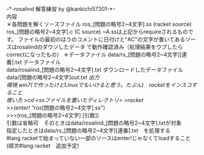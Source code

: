 -\*-rosalind 解答練習 by @kankichi57301-\*-  
内容  
＊各問題を解くソースファイル
ros_[問題の略号2\~4文字].ss (racket source)  
ros_[問題の略号2\~4文字].c  (C source)
~A.ssは上記からrequireされるものです。
ファイルの最初のほうのコメントに日付けと"AC"の文字が書いてあるソースはrosalindのダウソしたデータ
で動作確認済み（処理結果をウプしたらcorrectになったもの）
＊データファイル
data/rs_[問題の略号2\~4文字][連番].txt データファイル  
data/rosalind_[問題の略号2\~4文字].txt ダウンロードしたデータファイル  
data/[問題の略号2\~4文字]_out.txt 出力  
環境 win7(で作ったけどLinuxでもいけると思う。たぶん)　racketをインスコすること  
使い方
\>cd <ssファイルを置いたディレクトリ>
\>racket  
\>\>(enter! "ros_[問題の略号2~4文字].ss")  
\>\>\>(ros_[問題の略号2\~4文字] [引数])  
引数は省略可　そのときはdata/rosalind_[問題の略号2\~4文字].txtが対象  
指定したときはdata/rs_[問題の略号2\~4文字][連番].txt　を処理する  
#lang racketで始まっていない一部のソースはenter!じゃなくてloadすること  
(順次#lang racket　追加予定)  